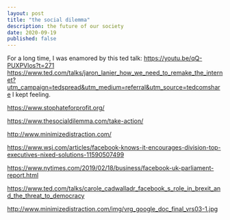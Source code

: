 ```yaml
---
layout: post
title: "the social dilemma"
description: the future of our society
date: 2020-09-19
published: false
---
```


For a long time, I was enamored by this ted talk: https://youtu.be/qQ-PUXPVlos?t=271 https://www.ted.com/talks/jaron_lanier_how_we_need_to_remake_the_internet?utm_campaign=tedspread&utm_medium=referral&utm_source=tedcomshare
I kept feeling.

https://www.stophateforprofit.org/

https://www.thesocialdilemma.com/take-action/

http://www.minimizedistraction.com/

https://www.wsj.com/articles/facebook-knows-it-encourages-division-top-executives-nixed-solutions-11590507499

https://www.nytimes.com/2019/02/18/business/facebook-uk-parliament-report.html

https://www.ted.com/talks/carole_cadwalladr_facebook_s_role_in_brexit_and_the_threat_to_democracy

http://www.minimizedistraction.com/img/vrg_google_doc_final_vrs03-1.jpg

